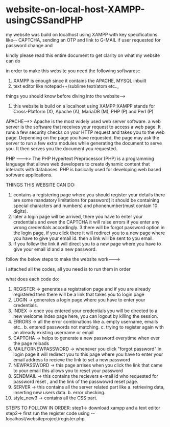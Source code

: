 # website-on-local-host-XAMPP-usingCSSandPHP
my website was build on localhost using XAMPP with key specifications like-- CAPTCHA, sending an OTP and  link to G-MAIL if user requested for password change and 

kindly please read this entire document to get clarity on what my website can do

in order to make this website you need the following softwares::
1. XAMPP is enough since it contains the APACHE, MYSQL inbuilt
2. text editor like notepad++/sublime text/atom etc..,



things you should know before diving into the website-->

1. this website is build on a localhost using XAMPP:XAMPP stands for Cross-Platform (X), Apache (A), MariaDB (M), PHP (P) and Perl (P)

APACHE-->> Apache is the most widely used web server software. a web server is the software that receives your request to access a web page. It runs a few security checks on your HTTP request and takes you to the web page. Depending on the page you have requested, the page may ask the server to run a few extra modules while generating the document to serve you. It then serves you the document you requested.

PHP --->> The PHP Hypertext Preprocessor (PHP) is a programming language that allows web developers to create dynamic content that interacts with databases. PHP is basically used for developing web based software applications.


THINGS THIS WEBSITE CAN DO:
1. contains a registering page where you should register your details there are some mandatory limitations for password( it should be containing special characters and numbers) and phonenumber(must contain 10 digits).
2. later a login page will be arrived, there you have to enter your credentials and even the CAPTCHA it will raise errors if you enter any wrong credentials accordingly.
3.there will be forgot password option in the login page, if you click there it will redirect you to a new page where you have to give your email id. then a link will be sent to you email.
4. if you follow the link it will direct you to a new page where you have to give your email id and a new password.

follow the below steps to make the website work--->

i attached all the codes, all you need is to run them in order

what does each code do:
1. REGISTER -> generates a registration page and if you are already registered then there will be a link that takes you to login page
2. LOGIN -> generates a login page where you have to enter your credentials.
3. INDEX -> once you entered your credentials you will be directed to a new welcome index page here, you can logout by killing the session.
4. ERRORS -> all the error combinations like 
                                            a. empty username, emails etc..
                                            b. entered passwords not matching.
                                            c. trying to register again with an already existing username or email
5. CAPTCHA -> helps to generate a new password everytime when ever the page reloads 
6. MAILFORNEWPASSWORD -> whenever you click "forgot password" in login page it will redirect you to this page where you have to enter your email address to recieve the link to set a new password
7. NEWPASSWORD -> this page arrises when you click the link that came to your email this allows you to reset your password
8. SENDMAIL -> this contains the recievers e-mail id who requested for password reset , and the link of the passwowrd reset page.
9. SERVER -> this contains all the server related part like
                                            a. retrieving data, inserting new users data.
                                            b. error checking.
10. style_new3 -> contains all the CSS part. 

STEPS TO FOLLOW IN ORDER:
step1-> download xampp and a text editor
step2-> first run the register code using -- localhost/websiteproject/register.php
